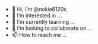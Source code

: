 - 👋 Hi, I’m @nokia6120c
- 👀 I’m interested in ...
- 🌱 I’m currently learning ...
- 💞️ I’m looking to collaborate on ...
- 📫 How to reach me ...

<!---
nokia6120c/nokia6120c is a ✨ special ✨ repository because its `README.md` (this file) appears on your GitHub profile.
You can click the Preview link to take a look at your changes.
--->
